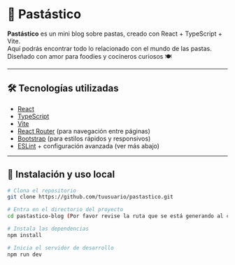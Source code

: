 # 🍝 Pastástico

**Pastástico** es un mini blog sobre pastas, creado con React + TypeScript + Vite.  
Aquí podrás encontrar todo lo relacionado con el mundo de las pastas.  
Diseñado con amor para foodies y cocineros curiosos 🍽️

---

## 🛠️ Tecnologías utilizadas

- [React](https://react.dev/)
- [TypeScript](https://www.typescriptlang.org/)
- [Vite](https://vitejs.dev/)
- [React Router](https://reactrouter.com/) (para navegación entre páginas)
- [Bootstrap](https://getbootstrap.com/) (para estilos rápidos y responsivos)
- [ESLint](https://eslint.org/) + configuración avanzada (ver más abajo)

---

## 🚀 Instalación y uso local

```bash
# Clona el repositorio
git clone https://github.com/tuusuario/pastastico.git

# Entra en el directorio del proyecto
cd pastastico-blog (Por favor revise la ruta que se está generando al crear el repositorio)

# Instala las dependencias
npm install

# Inicia el servidor de desarrollo
npm run dev
